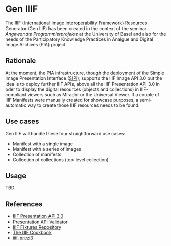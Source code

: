 # Gen IIIF
The IIIF ([International Image Interoperability Framework](https://iiif.io/)) Resources Generator (Gen IIIF) has been created in the context of the seminar _Angewandte Programmierprojekte_ at the University of Basel and also for the needs of the Participatory Knowledge Practices in Analgue and Digital Image Archives (PIA) project.

## Rationale
At the moment, the PIA infrastructure, though the deployment of the Simple Image Presentation Interface ([SIPI](https://sipi.io/)), supports the IIIF Image API 3.0 but the idea is to deploy further IIIF APIs, above all the IIIF Presentation API 3.0 in oder to display the digital resources (objects and collections) in IIIF-compliant viewers such as Mirador or the Universal Viewer. 
If a couple of IIIF Manifests were manually created for showcase purposes, a semi-automatic way to create those IIIF resources needs to be found.

## Use cases
Gen IIIF will handle these four straightforward use cases:

- Manifest with a single image
- Manifest with a series of images
- Collection of manifests
- Collection of collections (top-level collection)

## Usage
TBD

## References
- [IIIF Presentation API 3.0](https://iiif.io/api/presentation/3.0/)
- [Presentation API Validator](https://presentation-validator.iiif.io/)
- [IIIF Fixtures Repository](https://fixtures.iiif.io/)
- [The IIIF Cookbook](https://iiif.io/api/cookbook/)
- [iiif-prezi3](https://github.com/iiif-prezi/iiif-prezi3)